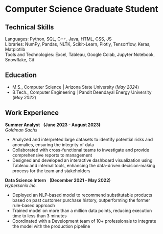# Computer Science Graduate Student

## Technical Skills
Languages: Python, SQL, C++, Java, HTML, CSS, JS <br>
Libraries: NumPy, Pandas, NLTK, Scikit-Learn, Plotly, Tensorflow, Keras, Matplotlib <br>
Tools and Technologies: Excel, Tableau, Google Colab, Jupyter Notebook, Snowflake, Git <br>

## Education						       		
- M.S., Computer Science	| Arizona State University (_May 2024_)	 			        		
- B.Tech., Computer Engineering | Pandit Deendayal Energy University (_May 2022_)

## Work Experience
**Summer Analyst** &nbsp; **(June 2023 - August 2023)** <br>
_Goldman Sachs_ &nbsp;
- Analyzed and interpreted large datasets to identify potential risks and anomalies, ensuring the integrity of data
- Collaborated with cross-functional teams to investigate and provide comprehensive reports to management
- Designed and developed an interactive dashboard visualization using Tableau and internal tools, enhancing the data-driven decision-making process for the team and stakeholders

**Data Science Intern** &nbsp; **(December 2021 - May 2022)** <br>
_Hypersonix Inc._ &nbsp;
- Deployed an NLP-based model to recommend substitutable products based on past customer purchase history, outperforming the former rule-based approach
- Trained model on more than a million data points, reducing execution time to less than 3 minutes
- Coordinated with a Development team of 10+ professionals to integrate the model with the production pipeline





